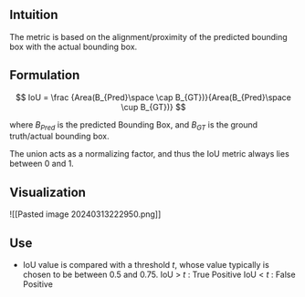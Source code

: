 ## Intuition
The metric is based on the alignment/proximity of the predicted bounding box with the actual bounding box.
## Formulation

$$
IoU = \frac {Area(B_{Pred}\space \cap B_{GT})}{Area(B_{Pred}\space \cup B_{GT})}
$$

where $B_{Pred}$ is the predicted Bounding Box, and $B_{GT}$ is the ground truth/actual bounding box. 

The union acts as a normalizing factor, and thus the IoU metric always lies between 0 and 1.
## Visualization

![[Pasted image 20240313222950.png]]
## Use
- IoU value is compared with a threshold $t$, whose value typically is chosen to be between 0.5 and 0.75.
IoU > $t$ : True Positive
IoU < $t$ : False Positive


